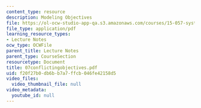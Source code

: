 ```yaml
---
content_type: resource
description: Modeling Objectives
file: https://ol-ocw-studio-app-qa.s3.amazonaws.com/courses/15-057-systems-optimization-spring-2003/f20f27b0db6bb7a7ffcb046fe42158d5_07conflictingobjectives.pdf
file_type: application/pdf
learning_resource_types:
- Lecture Notes
ocw_type: OCWFile
parent_title: Lecture Notes
parent_type: CourseSection
resourcetype: Document
title: 07conflictingobjectives.pdf
uid: f20f27b0-db6b-b7a7-ffcb-046fe42158d5
video_files:
  video_thumbnail_file: null
video_metadata:
  youtube_id: null
---
```

